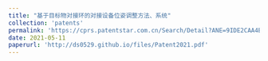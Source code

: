 ```yaml
---
title: "基于目标物对接环的对接设备位姿调整方法、系统"
collection: 'patents'
permalink: 'https://cprs.patentstar.com.cn/Search/Detail?ANE=9IDE2CAA4BCA9ECG8DEA7DEABFFABIDA9HEH9BFA1AAAAGGA'
date: 2021-05-11
paperurl: 'http://ds0529.github.io/files/Patent2021.pdf'
---
```

